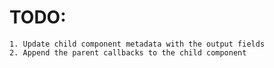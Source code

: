 # TODO:
    1. Update child component metadata with the output fields
    2. Append the parent callbacks to the child component
